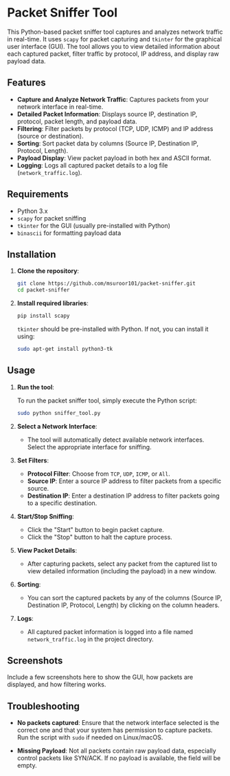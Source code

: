 # Packet Sniffer Tool

This Python-based packet sniffer tool captures and analyzes network traffic in real-time. It uses `scapy` for packet capturing and `tkinter` for the graphical user interface (GUI). The tool allows you to view detailed information about each captured packet, filter traffic by protocol, IP address, and display raw payload data.

## Features

- **Capture and Analyze Network Traffic**: Captures packets from your network interface in real-time.
- **Detailed Packet Information**: Displays source IP, destination IP, protocol, packet length, and payload data.
- **Filtering**: Filter packets by protocol (TCP, UDP, ICMP) and IP address (source or destination).
- **Sorting**: Sort packet data by columns (Source IP, Destination IP, Protocol, Length).
- **Payload Display**: View packet payload in both hex and ASCII format.
- **Logging**: Logs all captured packet details to a log file (`network_traffic.log`).

## Requirements

- Python 3.x
- `scapy` for packet sniffing
- `tkinter` for the GUI (usually pre-installed with Python)
- `binascii` for formatting payload data

## Installation

1. **Clone the repository**:

   ```bash
   git clone https://github.com/msuroor101/packet-sniffer.git
   cd packet-sniffer
   ```

2. **Install required libraries**:

   ```bash
   pip install scapy
   ```

   `tkinter` should be pre-installed with Python. If not, you can install it using:

   ```bash
   sudo apt-get install python3-tk
   ```

## Usage

1. **Run the tool**:
   
   To run the packet sniffer tool, simply execute the Python script:

   ```bash
   sudo python sniffer_tool.py
   ```

2. **Select a Network Interface**:
   - The tool will automatically detect available network interfaces. Select the appropriate interface for sniffing.

3. **Set Filters**:
   - **Protocol Filter**: Choose from `TCP`, `UDP`, `ICMP`, or `All`.
   - **Source IP**: Enter a source IP address to filter packets from a specific source.
   - **Destination IP**: Enter a destination IP address to filter packets going to a specific destination.

4. **Start/Stop Sniffing**:
   - Click the "Start" button to begin packet capture.
   - Click the "Stop" button to halt the capture process.

5. **View Packet Details**:
   - After capturing packets, select any packet from the captured list to view detailed information (including the payload) in a new window.

6. **Sorting**:
   - You can sort the captured packets by any of the columns (Source IP, Destination IP, Protocol, Length) by clicking on the column headers.

7. **Logs**:
   - All captured packet information is logged into a file named `network_traffic.log` in the project directory.

## Screenshots

Include a few screenshots here to show the GUI, how packets are displayed, and how filtering works.

## Troubleshooting

- **No packets captured**: Ensure that the network interface selected is the correct one and that your system has permission to capture packets. Run the script with `sudo` if needed on Linux/macOS.
  
- **Missing Payload**: Not all packets contain raw payload data, especially control packets like SYN/ACK. If no payload is available, the field will be empty.

